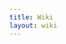 ```yaml
---
title: Wiki
layout: wiki
---
```


<!-- Pages are automatically added simply by existing in _wiki -->
